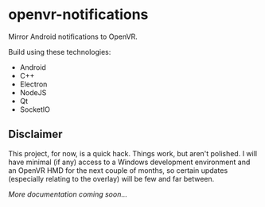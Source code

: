 # openvr-notifications

Mirror Android notifications to OpenVR.

Build using these technologies:

 * Android
 * C++
 * Electron
 * NodeJS
 * Qt
 * SocketIO
 
## Disclaimer
This project, for now, is a quick hack. Things work, but aren't polished.
I will have minimal (if any) access to a Windows development environment 
and an OpenVR HMD for the next couple of months, so certain updates 
(especially relating to the overlay) will be few and far between.

*More documentation coming soon...*